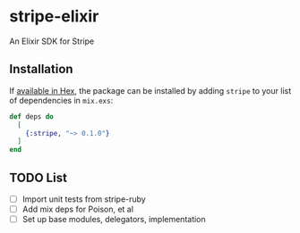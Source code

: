 # stripe-elixir
An Elixir SDK for Stripe

## Installation

If [available in Hex](https://hex.pm/docs/publish), the package can be installed
by adding `stripe` to your list of dependencies in `mix.exs`:

```elixir
def deps do
  [
    {:stripe, "~> 0.1.0"}
  ]
end
```

## TODO List
- [ ] Import unit tests from stripe-ruby
- [ ] Add mix deps for Poison, et al
- [ ] Set up base modules, delegators, implementation
